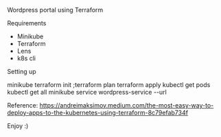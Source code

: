 Wordpress portal using Terraform

Requirements

- Minikube
- Terraform
- Lens
- k8s cli

Setting up

minikube
terraform init ;terraform plan
terraform apply
kubectl get pods
kubectl get all
minikube service wordpress-service --url

Reference:
https://andreimaksimov.medium.com/the-most-easy-way-to-deploy-apps-to-the-kubernetes-using-terraform-8c79efab734f

Enjoy :)
